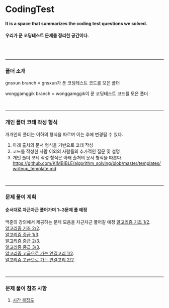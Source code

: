 # CodingTest

#### It is a space that summarizes the coding test questions we solved.
#### 우리가 푼 코딩테스트 문제를 정리한 공간이다.

<br>

<!-- 
---------------------------------------
### 멤버 소개
[![Solved.ac프로필](http://mazassumnida.wtf/api/v2/generate_badge?boj=wonggamggik)](https://solved.ac/wonggamggik)
-->
<br>

---------------------------------------
### 폴더 소개
gnsxun branch = gnsxun가 푼 코딩테스트 코드를 모은 폴더

wonggamggik branch = wonggamggik이 푼 코딩테스트 코드를 모은 폴더

<br>

---------------------------------------

### 개인 폴더 코테 작성 형식
개개인의 폴더는 이하의 형식을 따르며 이는 후에 변경될 수 있다.
1. 아래 출처의 문서 형식을 기반으로 코테 작성
2. 코드를 작성한 사람 이외의 사람들의 추가적인 질문 및 설명
3. 개인 폴더 코테 작성 형식은 아래 출처의 문서 형식을 따른다.
    https://github.com/KIMBIBLE/algorithm_solving/blob/master/templates/writeup_template.md
   
<br>

---------------------------------------

### 문제 풀이 계획
#### 순서대로 차근차근 풀어가며 1~3문제 풀 예정 
백준의 강의에서 제공하는 문제 모음을 차근차근 풀어갈 예정
[알고리즘 기초 1/2](https://code.plus/course/41).<br>
[알고리즘 기초 2/2](https://code.plus/course/42).<br>
[알고리즘 중급 1/3](https://code.plus/course/43).<br>
[알고리즘 중급 2/3](https://code.plus/course/44).<br>
[알고리즘 중급 3/3](https://code.plus/course/45).<br>
[알고리즘 고급으로 가는 연결고리 1/2](https://code.plus/course/46).<br>
[알고리즘 고급으로 가는 연결고리 2/2](https://code.plus/course/47).<br>
  



<br>

---------------------------------------

### 문제 풀이 참조 사항
1. [시간 복잡도](./additional_points/time_complexity.md)
